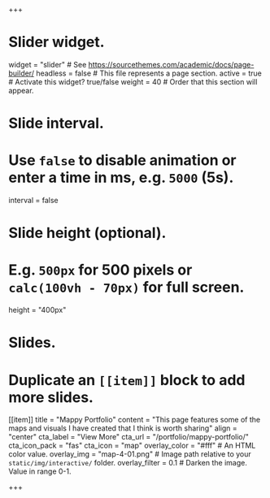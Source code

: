 +++
# Slider widget.
widget = "slider"  # See https://sourcethemes.com/academic/docs/page-builder/
headless = false  # This file represents a page section.
active = true  # Activate this widget? true/false
weight = 40  # Order that this section will appear.

# Slide interval.
# Use `false` to disable animation or enter a time in ms, e.g. `5000` (5s).
interval = false

# Slide height (optional).
# E.g. `500px` for 500 pixels or `calc(100vh - 70px)` for full screen.
height = "400px"

# Slides.
# Duplicate an `[[item]]` block to add more slides.

[[item]]
  title = "Mappy Portfolio"
  content = "This page features some of the maps and visuals I have created that I think is worth sharing"
  align = "center"
  cta_label = "View More"
  cta_url = "/portfolio/mappy-portfolio/"
  cta_icon_pack = "fas"
  cta_icon = "map"
  overlay_color = "#fff"  # An HTML color value.
  overlay_img = "map-4-01.png"  # Image path relative to your `static/img/interactive/` folder.
  overlay_filter = 0.1  # Darken the image. Value in range 0-1.

<style>
  a.carousel-control-prev, a.carousel-control-next {
    visibility: hidden;
  }
</style>
+++

